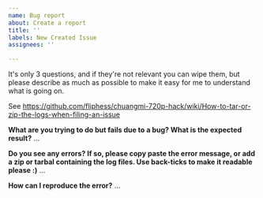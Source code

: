 ```yaml
---
name: Bug report
about: Create a report
title: ''
labels: New Created Issue
assignees: ''

---
```


It's only 3 questions, and if they're not relevant you can wipe them, but please describe as much as possible to make it easy for me to understand what is going on.

See https://github.com/fliphess/chuangmi-720p-hack/wiki/How-to-tar-or-zip-the-logs-when-filing-an-issue 


**What are you trying to do but fails due to a bug? What is the expected result?**
...


**Do you see any errors? If so, please copy paste the error message, or add a zip or tarbal containing the log files. Use back-ticks to make it readable please :)**
...


**How can I reproduce the error?**
...
